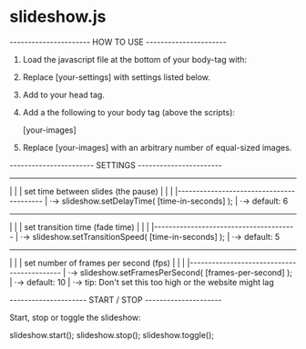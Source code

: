 # slideshow.js

---------------------- HOW TO USE ----------------------

 1. Load the javascript file at the bottom of your body-tag with:

    <script src="slideshow.js"></script>
    <script>
        [optional: your-settings]
        slideshow.start();
    </script>

 2. Replace [your-settings] with settings listed below.

 3. Add <link type="text/css" href="slideshow.css" /> to your head tag.

 4. Add a the following to your body tag (above the scripts):

    <div id="slideshow">
        [your-images]
    </div>

 5. Replace [your-images] with an arbitrary number of equal-sized images.

----------------------- SETTINGS -----------------------

 -----------------------------------------
|                                         |
|   set time between slides (the pause)   |
|                                         |
|-----------------------------------------
|
·->   slideshow.setDelayTime( [time-in-seconds] );
|
·->   default: 6

 ---------------------------------------
|                                       |
|   set transition time (fade time)     |
|                                       |
|---------------------------------------
|
·->   slideshow.setTransitionSpeed( [time-in-seconds] );
|
·->   default: 5

 -------------------------------------------
|                                           |
|   set number of frames per second (fps)   |
|                                           |
|-------------------------------------------
|
·->   slideshow.setFramesPerSecond( [frames-per-second] );
|
·->   default: 10
|
·->   tip: Don't set this too high or the website might lag


--------------------- START / STOP ---------------------

 Start, stop or toggle the slideshow:

 slideshow.start();
 slideshow.stop();
 slideshow.toggle();
 


